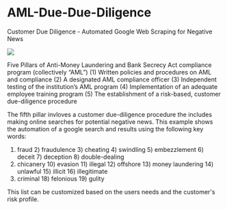 # AML-Due-Due-Diligence
Customer Due Diligence - Automated Google Web Scraping for Negative News


![](https://www.insight-training.biz/wp-content/uploads/2018/04/Jan-AML-blog-300x200.jpg)

Five Pillars of Anti-Money Laundering and Bank Secrecy Act compliance program (collectively “AML”) 
(1) Written policies and procedures on AML and compliance
(2) A designated AML compliance officer
(3) Independent testing of the institution’s AML program
(4) Implementation of an adequate employee training program
(5) The establishment of a risk-based, customer due-diligence procedure

The fifth pillar invloves a customer due-diligence procedure the includes making online searches for potential negative news.  This example shows the automation of a google search and results using the following key words:

  1) fraud 2) fraudulence 3) cheating 4) swindling 5) embezzlement 6) deceit 7) deception 8) double-dealing 
  9) chicanery 10) evasion 11) illegal 12) offshore 13) money laundering 14) unlawful 15) illicit 16) illegitimate 
  17) criminal 18) felonious  19) gulity
  
This list can be customized based on the users needs and the customer's risk profile.
